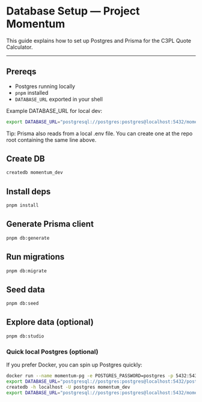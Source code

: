 # Database Setup — Project Momentum

This guide explains how to set up Postgres and Prisma for the C3PL Quote Calculator.

---

## Prereqs

- Postgres running locally
- `pnpm` installed
- `DATABASE_URL` exported in your shell

Example DATABASE_URL for local dev:

```bash
export DATABASE_URL="postgresql://postgres:postgres@localhost:5432/momentum_dev?schema=public"
```

Tip: Prisma also reads from a local .env file. You can create one at the repo root containing the same line above.

## Create DB

```bash
createdb momentum_dev
```

## Install deps

```bash
pnpm install
```

## Generate Prisma client

```bash
pnpm db:generate
```

## Run migrations

```bash
pnpm db:migrate
```

## Seed data

```bash
pnpm db:seed
```

## Explore data (optional)

```bash
pnpm db:studio
```

### Quick local Postgres (optional)

If you prefer Docker, you can spin up Postgres quickly:

```bash
docker run --name momentum-pg -e POSTGRES_PASSWORD=postgres -p 5432:5432 -d postgres:16
export DATABASE_URL="postgresql://postgres:postgres@localhost:5432/postgres?schema=public"
createdb -h localhost -U postgres momentum_dev
export DATABASE_URL="postgresql://postgres:postgres@localhost:5432/momentum_dev?schema=public"
```
